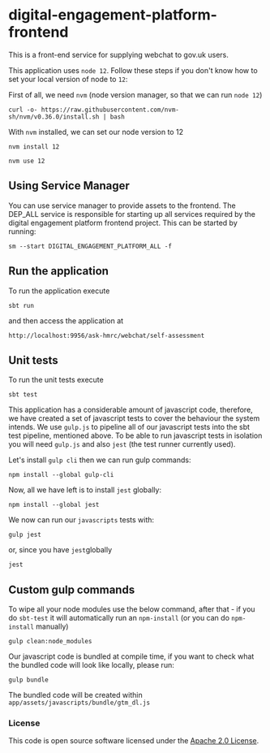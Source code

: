 digital-engagement-platform-frontend
=============

This is a front-end service for supplying webchat to gov.uk users.

This application uses `node 12`. Follow these steps if you don't know how to set your local version of node to `12`:

First of all, we need `nvm` (node version manager, so that we can run `node 12`)

```
curl -o- https://raw.githubusercontent.com/nvm-sh/nvm/v0.36.0/install.sh | bash
```

With `nvm` installed, we can set our node version to 12

```
nvm install 12
```

```
nvm use 12
```

## Using Service Manager

You can use service manager to provide assets to the frontend. The DEP_ALL service is responsible for starting up all services required by the digital engagement platform frontend project.
This can be started by running:

```
sm --start DIGITAL_ENGAGEMENT_PLATFORM_ALL -f
```

## Run the application

To run the application execute

```
sbt run
```

and then access the application at

```
http://localhost:9956/ask-hmrc/webchat/self-assessment
```

## Unit tests

To run the unit tests execute

```
sbt test
```

This application has a considerable amount of javascript code, therefore, we have created a set of javascript tests to cover the behaviour the system intends. We use `gulp.js` to pipeline all of our javascript tests into the sbt test pipeline, mentioned above. To be able to run javascript tests in isolation you will need `gulp.js` and also `jest` (the test runner currently used). 

Let's install `gulp cli` then we can run gulp commands:

```
npm install --global gulp-cli
```

Now, all we have left is to install `jest` globally:

```
npm install --global jest
```

We now can run our `javascripts` tests with:
```
gulp jest
```
or, since you have `jest`globally
```
jest
```

## Custom gulp commands

To wipe all your node modules use the below command, after that - if you do `sbt-test` it will automatically run an `npm-install` (or you can do `npm-install` manually)

```
gulp clean:node_modules
```

Our javascript code is bundled at compile time, if you want to check what the bundled code will look like locally, please run:

```
gulp bundle
```

The bundled code will be created within `app/assets/javascripts/bundle/gtm_dl.js`

### License

This code is open source software licensed under the [Apache 2.0 License]("http://www.apache.org/licenses/LICENSE-2.0.html").
